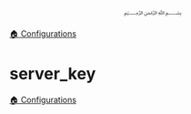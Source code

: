 <p align=center>
   ﷽
</p>

[🏠 Configurations](/docs/CONFIGURATION.md)

# server_key


[🏠 Configurations](/docs/CONFIGURATION.md)

